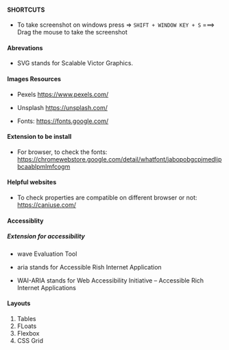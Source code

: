 #### SHORTCUTS

- To take screenshot on windows press => `SHIFT + WINDOW KEY + S` ===> Drag the mouse to take the screenshot

#### Abrevations

- SVG stands for Scalable Victor Graphics.

#### Images Resources

- Pexels https://www.pexels.com/
- Unsplash https://unsplash.com/

- Fonts: https://fonts.google.com/

#### Extension to be install

- For browser, to check the fonts: https://chromewebstore.google.com/detail/whatfont/jabopobgcpjmedljpbcaablpmlmfcogm

#### Helpful websites

- To check properties are compatible on different browser or not: https://caniuse.com/

#### Accessiblity

##### Extension for accessibility

- wave Evaluation Tool

- aria stands for Accessible Rish Internet Application
- WAI-ARIA stands for Web Accessibility Initiative – Accessible Rich Internet Applications

#### Layouts

1. Tables
2. FLoats
3. Flexbox
4. CSS Grid
